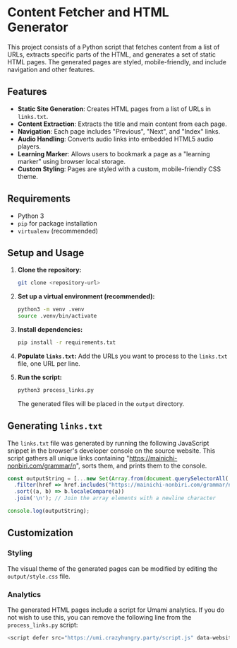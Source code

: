# Content Fetcher and HTML Generator

This project consists of a Python script that fetches content from a list of URLs, extracts specific parts of the HTML, and generates a set of static HTML pages. The generated pages are styled, mobile-friendly, and include navigation and other features.

## Features

- **Static Site Generation**: Creates HTML pages from a list of URLs in `links.txt`.
- **Content Extraction**: Extracts the title and main content from each page.
- **Navigation**: Each page includes "Previous", "Next", and "Index" links.
- **Audio Handling**: Converts audio links into embedded HTML5 audio players.
- **Learning Marker**: Allows users to bookmark a page as a "learning marker" using browser local storage.
- **Custom Styling**: Pages are styled with a custom, mobile-friendly CSS theme.

## Requirements

- Python 3
- `pip` for package installation
- `virtualenv` (recommended)

## Setup and Usage

1. **Clone the repository:**
   ```bash
   git clone <repository-url>
   ```

2. **Set up a virtual environment (recommended):**
   ```bash
   python3 -m venv .venv
   source .venv/bin/activate
   ```

3. **Install dependencies:**
   ```bash
   pip install -r requirements.txt
   ```

4. **Populate `links.txt`:**
   Add the URLs you want to process to the `links.txt` file, one URL per line.

5. **Run the script:**
   ```bash
   python3 process_links.py
   ```
   The generated files will be placed in the `output` directory.

## Generating `links.txt`

The `links.txt` file was generated by running the following JavaScript snippet in the browser's developer console on the source website. This script gathers all unique links containing "https://mainichi-nonbiri.com/grammar/n", sorts them, and prints them to the console.

```javascript
const outputString = [...new Set(Array.from(document.querySelectorAll('a')).map(link => link.href))]
  .filter(href => href.includes("https://mainichi-nonbiri.com/grammar/n"))
  .sort((a, b) => b.localeCompare(a))
  .join('\n'); // Join the array elements with a newline character

console.log(outputString);
```

## Customization

### Styling

The visual theme of the generated pages can be modified by editing the `output/style.css` file.

### Analytics

The generated HTML pages include a script for Umami analytics. If you do not wish to use this, you can remove the following line from the `process_links.py` script:

```python
<script defer src="https://umi.crazyhungry.party/script.js" data-website-id="515ea1ca-45c6-499c-b353-7f38a29336b1"></script>
```
